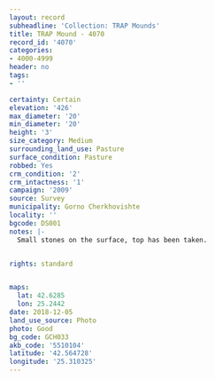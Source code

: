 ```yaml
---
layout: record
subheadline: 'Collection: TRAP Mounds'
title: TRAP Mound - 4070
record_id: '4070'
categories:
- 4000-4999
header: no
tags:
- ''

certainty: Certain
elevation: '426'
max_diameter: '20'
min_diameter: '20'
height: '3'
size_category: Medium
surrounding_land_use: Pasture
surface_condition: Pasture
robbed: Yes
crm_condition: '2'
crm_intactness: '1'
campaign: '2009'
source: Survey
municipality: Gorno Cherkhovishte
locality: ''
bgcode: DS001
notes: |-
  Small stones on the surface, top has been taken.


rights: standard


maps:
  lat: 42.6285
  lon: 25.2442
date: 2018-12-05
land_use_source: Photo
photo: Good
bg_code: GCH033
akb_code: '5510104'
latitude: '42.564728'
longitude: '25.310325'
---
```


